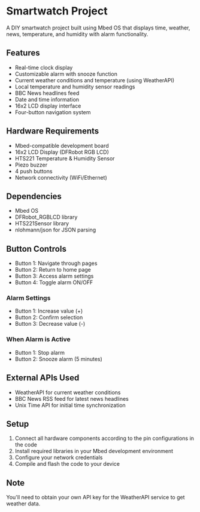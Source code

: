 # Smartwatch Project

A DIY smartwatch project built using Mbed OS that displays time, weather, news, temperature, and humidity with alarm functionality.

## Features

- Real-time clock display
- Customizable alarm with snooze function
- Current weather conditions and temperature (using WeatherAPI)
- Local temperature and humidity sensor readings
- BBC News headlines feed
- Date and time information
- 16x2 LCD display interface
- Four-button navigation system

## Hardware Requirements

- Mbed-compatible development board
- 16x2 LCD Display (DFRobot RGB LCD)
- HTS221 Temperature & Humidity Sensor
- Piezo buzzer
- 4 push buttons
- Network connectivity (WiFi/Ethernet)

## Dependencies

- Mbed OS
- DFRobot_RGBLCD library
- HTS221Sensor library
- nlohmann/json for JSON parsing

## Button Controls

- Button 1: Navigate through pages
- Button 2: Return to home page
- Button 3: Access alarm settings
- Button 4: Toggle alarm ON/OFF

### Alarm Settings
- Button 1: Increase value (+)
- Button 2: Confirm selection
- Button 3: Decrease value (-)

### When Alarm is Active
- Button 1: Stop alarm
- Button 2: Snooze alarm (5 minutes)

## External APIs Used

- WeatherAPI for current weather conditions
- BBC News RSS feed for latest news headlines
- Unix Time API for initial time synchronization

## Setup

1. Connect all hardware components according to the pin configurations in the code
2. Install required libraries in your Mbed development environment
3. Configure your network credentials
4. Compile and flash the code to your device

## Note

You'll need to obtain your own API key for the WeatherAPI service to get weather data.
